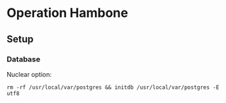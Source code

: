 # Operation Hambone

## Setup

### Database

Nuclear option:

```
rm -rf /usr/local/var/postgres && initdb /usr/local/var/postgres -E utf8
```
